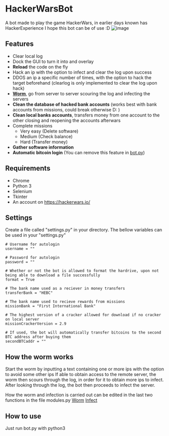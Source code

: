 # HackerWarsBot
A bot made to play the game HackerWars, in earlier days known has HackerExperience
I hope this bot can be of use :D
![image](https://user-images.githubusercontent.com/34891657/127701068-3ccbd840-90ac-4685-85b1-906fcdb4be57.png)
## Features
- Clear local log
- Dock the GUI to turn it into and overlay
- **Reload** the code on the fly
- Hack an ip with the option to infect and clear the log upon success
- DDOS an ip a specific number of times, with the option to hack the target beforehand (clearlog is only implemented to clear the log upon hack)
- **[Worm](#worm)**, go from server to server scouring the log and infecting the servers
- **Clean the database of hacked bank accounts** (works best with bank accounts from missions, could break otherwise D: )
- **Clean local banks accounts**, transfers money from one account to the other closing and reopening the accounts afterwars
- Complete missions
	- Very easy (Delete software)
	- Medium (Check balance)
	- Hard (Transfer money)
- 	**Gather software information**
- **Automatic bitcoin login** (You can remove this feature in [bot.py](https://github.com/Mikbrosim/HackerExperienceBot/blob/95180f16822b96f4d16f476545f07c378e44695a/bot.py#L237))

## Requirements
- Chrome
- Python 3
- Selenium
- Tkinter
- An account on  https://hackerwars.io/

## Settings
Create a file called "settings.py" in your directory.
The bellow variables can be used in your "settings.py"
```
# Username for autologin
username = ""

# Password for autologin
password = ""

# Whether or not the bot is allowed to format the hardrive, upon not being able to download a file successfully
format = True

# The bank name used as a reciever in money transfers
transferBank = "HEBC"

# The bank name used to recieve rewards from missions
missionBank = "First International Bank"

# The highest version of a cracker allowed for download if no cracker on local server
missionCrackerVersion = 2.9

# If used, the bot will automatically transfer bitcoins to the second BTC address after buying them
secondBTCaddr = ""
```

## How the worm works
Start the worm by inputting a text containing one or more ips with the option to avoid some other ips
If able to obtain access to the remote server, the worm then scours through the log, in order for it to obtain more ips to infect. After looking through the log, the bot then proceeds to infect the server.

How the worm and infection is carried out can be edited in the last two functions in the file modules.py [Worm](https://github.com/Mikbrosim/HackerExperienceBot/blob/95180f16822b96f4d16f476545f07c378e44695a/modules.py#L1141) [Infect](https://github.com/Mikbrosim/HackerExperienceBot/blob/95180f16822b96f4d16f476545f07c378e44695a/modules.py#L1155)

## How to use
Just run bot.py with python3
